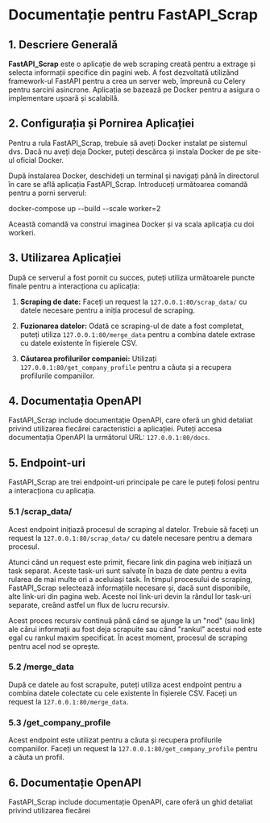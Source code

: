 # Documentație pentru FastAPI_Scrap

## 1. Descriere Generală

**FastAPI_Scrap** este o aplicație de web scraping creată pentru a extrage și selecta informații specifice din pagini web. A fost dezvoltată utilizând framework-ul FastAPI pentru a crea un server web, împreună cu Celery pentru sarcini asincrone. Aplicația se bazează pe Docker pentru a asigura o implementare ușoară și scalabilă.

## 2. Configurația și Pornirea Aplicației

Pentru a rula FastAPI_Scrap, trebuie să aveți Docker instalat pe sistemul dvs. Dacă nu aveți deja Docker, puteți descărca și instala Docker de pe site-ul oficial Docker.

După instalarea Docker, deschideți un terminal și navigați până în directorul în care se află aplicația FastAPI_Scrap. Introduceți următoarea comandă pentru a porni serverul:

docker-compose up --build --scale worker=2


Această comandă va construi imaginea Docker și va scala aplicația cu doi workeri.

## 3. Utilizarea Aplicației

După ce serverul a fost pornit cu succes, puteți utiliza următoarele puncte finale pentru a interacționa cu aplicația:

1. **Scraping de date:** Faceți un request la `127.0.0.1:80/scrap_data/` cu datele necesare pentru a iniția procesul de scraping.

2. **Fuzionarea datelor:** Odată ce scraping-ul de date a fost completat, puteți utiliza `127.0.0.1:80/merge_data` pentru a combina datele extrase cu datele existente în fișierele CSV.

3. **Căutarea profilurilor companiei:** Utilizați `127.0.0.1:80/get_company_profile` pentru a căuta și a recupera profilurile companiilor.

## 4. Documentația OpenAPI

FastAPI_Scrap include documentație OpenAPI, care oferă un ghid detaliat privind utilizarea fiecărei caracteristici a aplicației. Puteți accesa documentația OpenAPI la următorul URL: `127.0.0.1:80/docs`.


## 5. Endpoint-uri

FastAPI_Scrap are trei endpoint-uri principale pe care le puteți folosi pentru a interacționa cu aplicația.

### 5.1 /scrap_data/

Acest endpoint inițiază procesul de scraping al datelor. Trebuie să faceți un request la `127.0.0.1:80/scrap_data/` cu datele necesare pentru a demara procesul.

Atunci când un request este primit, fiecare link din pagina web inițiază un task separat. Aceste task-uri sunt salvate în baza de date pentru a evita rularea de mai multe ori a aceluiași task. În timpul procesului de scraping, FastAPI_Scrap selectează informațiile necesare și, dacă sunt disponibile, alte link-uri din pagina web. Aceste noi link-uri devin la rândul lor task-uri separate, creând astfel un flux de lucru recursiv.

Acest proces recursiv continuă până când se ajunge la un "nod" (sau link) ale cărui informații au fost deja scrapuite sau când "rankul" acestui nod este egal cu rankul maxim specificat. În acest moment, procesul de scraping pentru acel nod se oprește.


### 5.2 /merge_data

După ce datele au fost scrapuite, puteți utiliza acest endpoint pentru a combina datele colectate cu cele existente în fișierele CSV. Faceți un request la `127.0.0.1:80/merge_data`.

### 5.3 /get_company_profile

Acest endpoint este utilizat pentru a căuta și recupera profilurile companiilor. Faceți un request la `127.0.0.1:80/get_company_profile` pentru a căuta un profil.

## 6. Documentație OpenAPI

FastAPI_Scrap include documentație OpenAPI, care oferă un ghid detaliat privind utilizarea fiecărei
